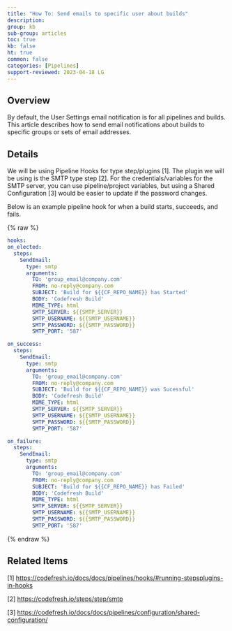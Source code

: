 ```yaml
---
title: "How To: Send emails to specific user about builds"
description: 
group: kb
sub-group: articles
toc: true
kb: false
ht: true
common: false
categories: [Pipelines]
support-reviewed: 2023-04-18 LG
---
```


## Overview

By default, the User Settings email notification is for all pipelines and builds. This article describes how to send email notifications about builds to specific groups or sets of email addresses.

## Details

We will be using Pipeline Hooks for type step/plugins [1]. The plugin we will be using is the SMTP type step [2]. For the credentials/variables for the SMTP server, you can use pipeline/project variables, but using a Shared Configuration [3] would be easier to update if the password changes.

Below is an example pipeline hook for when a build starts, succeeds, and fails.

{% raw %}

```yaml
hooks:
on_elected:
  steps:
    SendEmail:
      type: smtp
      arguments:
        TO: 'group_email@company.com'
        FROM: no-reply@company.com
        SUBJECT: 'Build for ${{CF_REPO_NAME}} has Started'
        BODY: 'Codefresh Build'
        MIME_TYPE: html
        SMTP_SERVER: ${{SMTP_SERVER}}
        SMTP_USERNAME: ${{SMTP_USERNAME}}
        SMTP_PASSWORD: ${{SMTP_PASSWORD}}
        SMTP_PORT: '587'

on_success:
  steps:
    SendEmail:
      type: smtp
      arguments:
        TO: 'group_email@company.com'
        FROM: no-reply@company.com
        SUBJECT: 'Build for ${{CF_REPO_NAME}} was Sucessful'
        BODY: 'Codefresh Build'
        MIME_TYPE: html
        SMTP_SERVER: ${{SMTP_SERVER}}
        SMTP_USERNAME: ${{SMTP_USERNAME}}
        SMTP_PASSWORD: ${{SMTP_PASSWORD}}
        SMTP_PORT: '587'

on_failure:
  steps:
    SendEmail:
      type: smtp
      arguments:
        TO: 'group_email@company.com'
        FROM: no-reply@company.com
        SUBJECT: 'Build for ${{CF_REPO_NAME}} has Failed'
        BODY: 'Codefresh Build'
        MIME_TYPE: html
        SMTP_SERVER: ${{SMTP_SERVER}}
        SMTP_USERNAME: ${{SMTP_USERNAME}}
        SMTP_PASSWORD: ${{SMTP_PASSWORD}}
        SMTP_PORT: '587'
```

{% endraw %}

## Related Items

[1] <https://codefresh.io/docs/docs/pipelines/hooks/#running-stepsplugins-in-hooks>

[2] <https://codefresh.io/steps/step/smtp>

[3] <https://codefresh.io/docs/docs/pipelines/configuration/shared-configuration/>
